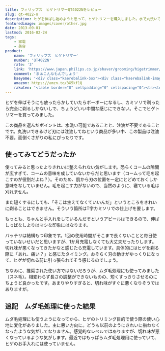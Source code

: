 ```yaml
---
title: フィリップス　ヒゲトリマーQT4022Nをレビュー
slug: qt-4022-n
description: ヒゲを伸ばし始めようと思って、ヒゲトリマーを購入しました。水で丸洗いできて、しかも刃への注油は不要です。ただ、思ったよりヒゲをキレイにまとめきれないため、最近ではもっぱらムダ毛処理用に使用しています。
featuredimage: images/cover/other.jpg
date: 2013-09-01
lastmod: 2016-02-24
tags: 
    - 家電
    - 美容
product:
    name: 'フィリップス　ヒゲトリマー'
    number: 'QT4022N'
    rate: '3'
    link: 'https://www.japan.philips.co.jp/shaver/grooming/higetrimmer/qt4022n/'
    comment: 'まぁこんなもんでしょう'
    kaeyome: '<div class="kaerebalink-box"><div class="kaerebalink-image"><a href="https://www.amazon.co.jp/exec/obidos/ASIN/B00BI8VDYA/illusionspace-22/ref=nosim/" rel="nofollow" target="_blank"><img src="https://ecx.images-amazon.com/images/I/31GAJwUJzXL._SL160_.jpg" style="border: none;" /></a></div><div class="kaerebalink-info"><div class="kaerebalink-name"><a href="https://www.amazon.co.jp/exec/obidos/ASIN/B00BI8VDYA/illusionspace-22/ref=nosim/" rel="nofollow" target="_blank">フィリップス ヒゲトリマー【0.5㎜幅 20段階長さ調節】 QT4022N  メンズ グルーミング</a><div class="kaerebalink-powered-date">posted with <a href="https://kaereba.com" rel="nofollow" target="_blank">カエレバ</a></div></div><div class="kaerebalink-detail"> Philips (フィリップス) 2013-03-01    </div><div class="kaerebalink-link1"><div class="shoplinkamazon"><a href="https://www.amazon.co.jp/gp/search?keywords=QT4022N&__mk_ja_JP=%83J%83%5E%83J%83i&tag=illusionspace-22" rel="nofollow" target="_blank" title="アマゾン" >Amazonで購入</a></div><div class="shoplinkrakuten"><a href="https://hb.afl.rakuten.co.jp/hgc/0e95387f.f2aef20d.0e953880.25e412bd/?pc=http%3A%2F%2Fsearch.rakuten.co.jp%2Fsearch%2Fmall%2FQT4022N%2F-%2Ff.1-p.1-s.1-sf.0-st.A-v.2%3Fx%3D0%26scid%3Daf_ich_link_urltxt%26m%3Dhttp%3A%2F%2Fm.rakuten.co.jp%2F" rel="nofollow" target="_blank" title="楽天市場" >楽天市場で購入</a></div></div></div><div class="booklink-footer" style="clear: left"></div></div>'
    amazon: https://amzn.to/3X5kf1Q
    rakuten: '<table border="0" cellpadding="0" cellspacing="0"><tr><td valign="top"><div style="border:1px solid;margin:0px;padding:6px 0px;width:120px;text-align:center;float:left"><a href="https://hb.afl.rakuten.co.jp/hgc/11ad1d5b.89be5ade.11ad1d5c.1c360f9a/?pc=http%3a%2f%2fitem.rakuten.co.jp%2fedion%2f8710103637301%2f%3fscid%3daf_link_tbl&m=http%3a%2f%2fm.rakuten.co.jp%2fedion%2fi%2f10128621%2f" target="_blank"><img src="https://hbb.afl.rakuten.co.jp/hgb/?pc=http%3a%2f%2fthumbnail.image.rakuten.co.jp%2f%400_mall%2fedion%2fcabinet%2fgoods%2fl1%2fimg064%2f8710103637301_l1.jpg%3f_ex%3d80x80&m=http%3a%2f%2fthumbnail.image.rakuten.co.jp%2f%400_mall%2fedion%2fcabinet%2fgoods%2fl1%2fimg064%2f8710103637301_l1.jpg%3f_ex%3d64x64" alt="本体丸洗いもできるスタイリッシュモデル。【ポイント10倍(9/1 AM0..." border="0" style="margin:0px;padding:0px"></a><p style="font-size:12px;line-height:1.4em;text-align:left;margin:0px;padding:2px 6px"><a href="https://hb.afl.rakuten.co.jp/hgc/11ad1d5b.89be5ade.11ad1d5c.1c360f9a/?pc=http%3a%2f%2fitem.rakuten.co.jp%2fedion%2f8710103637301%2f%3fscid%3daf_link_tbl&m=http%3a%2f%2fm.rakuten.co.jp%2fedion%2fi%2f10128621%2f" target="_blank">本体丸洗いもできるスタイリッシュモデル。【ポイント10倍(9/1 AM0...</a> </div></td></tr></table>'
---
```


ヒゲを伸ばそうにも放ったらかしていたらボーボーになるし、カミソリで剃ったら完全に剃るしかないしで、ちょうどいい中間な感じにできない。そこでヒゲトリマーを買ってみました。

この商品を選んだポイントは、水洗い可能であることと、注油が不要であることです。丸洗いできるけど刃には注油してねという商品が多い中、この製品は注油不要。面倒くさがりの私にぴったりです。

## 使ってみてどうだったか


使ってみると思ったよりきれいに整えられない気がします。恐らくコームの隙間が広すぎて、コームの意味を成していないからだと思います（コームって毛を起こすのが役割だよね？）。そのため、肌から刃の位置を一定にとどめておくしか意味をなしていません。毛を起こす力がないので、当然のように、寝ている毛は刈れません。

また短くするにしても、「そこは生えてなくていいんだ」というところをきれいに剃ることはできません。そういう箇所はT字カミソリでの仕上げを要します。

もっとも、ちゃんと手入れをしているんだぞというアピールはできるので、伸ばしっぱなしよりはマシな印象にはなります。

バッテリは結構もつ印象です。1回の使用時間がそこまで長くないことと毎日使っていないせいだと思いますが、1か月充電しなくても大丈夫だったりします。切れ味が悪くなってきたかなと感じたら充電しています。具体的にはヒゲを剃る際に「あれ、痛い？」と感じたタイミング。おそらく刃の動きがゆっくりになって、ヒゲが切れる前に引っ張られてそう感じるのでしょう。

ちなみに、推奨された使い方ではないだろうが、ムダ毛処理にも使ってみました（スネ毛）。相変わらず長さの調整ができないものの、短くすっきりさせるのにちょうど良かったです。あまりやりすぎると、切れ味がすぐに悪くなりそうではありますが。

## 追記　ムダ毛処理に使った結果

ムダ毛処理にも使うようになってから、ヒゲのトリミング目的で使う際の使い心地に変化がありました。主に悪い方向に。どうも以前のようにきれいに揃わなくなったような気がしてなりません。感覚的なレベルではありますが、切れ味が悪くなっているような気がします。最近ではもっぱらムダ毛処理用に使っていて、ヒゲのお手入れには使っていません。
